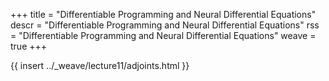 +++
title = "Differentiable Programming and Neural Differential Equations"
descr = "Differentiable Programming and Neural Differential Equations"
rss = "Differentiable Programming and Neural Differential Equations"
weave = true
+++

{{ insert ../_weave/lecture11/adjoints.html }}